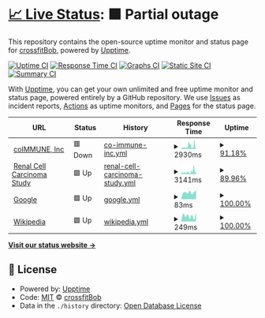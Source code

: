 # [📈 Live Status](https://crossfitBob.github.io/special-octo-journey): <!--live status--> **🟧 Partial outage**

This repository contains the open-source uptime monitor and status page for [crossfitBob](https://crossfitBob.github.io/special-octo-journey), powered by [Upptime](https://github.com/upptime/upptime).

[![Uptime CI](https://github.com/crossfitBob/special-octo-journey/workflows/Uptime%20CI/badge.svg)](https://github.com/crossfitBob/special-octo-journey/actions?query=workflow%3A%22Uptime+CI%22)
[![Response Time CI](https://github.com/crossfitBob/special-octo-journey/workflows/Response%20Time%20CI/badge.svg)](https://github.com/crossfitBob/special-octo-journey/actions?query=workflow%3A%22Response+Time+CI%22)
[![Graphs CI](https://github.com/crossfitBob/special-octo-journey/workflows/Graphs%20CI/badge.svg)](https://github.com/crossfitBob/special-octo-journey/actions?query=workflow%3A%22Graphs+CI%22)
[![Static Site CI](https://github.com/crossfitBob/special-octo-journey/workflows/Static%20Site%20CI/badge.svg)](https://github.com/crossfitBob/special-octo-journey/actions?query=workflow%3A%22Static+Site+CI%22)
[![Summary CI](https://github.com/crossfitBob/special-octo-journey/workflows/Summary%20CI/badge.svg)](https://github.com/crossfitBob/special-octo-journey/actions?query=workflow%3A%22Summary+CI%22)

With [Upptime](https://upptime.js.org), you can get your own unlimited and free uptime monitor and status page, powered entirely by a GitHub repository. We use [Issues](https://github.com/crossfitBob/special-octo-journey/issues) as incident reports, [Actions](https://github.com/crossfitBob/special-octo-journey/actions) as uptime monitors, and [Pages](https://crossfitBob.github.io/special-octo-journey) for the status page.

<!--start: status pages-->
<!-- This summary is generated by Upptime (https://github.com/upptime/upptime) -->
<!-- Do not edit this manually, your changes will be overwritten -->
<!-- prettier-ignore -->
| URL | Status | History | Response Time | Uptime |
| --- | ------ | ------- | ------------- | ------ |
| <img alt="" src="https://icons.duckduckgo.com/ip3/www.coimmune.com.ico" height="13"> [coIMMUNE, Inc](https://www.coimmune.com) | 🟥 Down | [co-immune-inc.yml](https://github.com/crossfitBob/special-octo-journey/commits/HEAD/history/co-immune-inc.yml) | <details><summary><img alt="Response time graph" src="./graphs/co-immune-inc/response-time-week.png" height="20"> 2930ms</summary><br><a href="https://crossfitBob.github.io/special-octo-journey/history/co-immune-inc"><img alt="Response time 2930" src="https://img.shields.io/endpoint?url=https%3A%2F%2Fraw.githubusercontent.com%2FcrossfitBob%2Fspecial-octo-journey%2FHEAD%2Fapi%2Fco-immune-inc%2Fresponse-time.json"></a><br><a href="https://crossfitBob.github.io/special-octo-journey/history/co-immune-inc"><img alt="24-hour response time 3815" src="https://img.shields.io/endpoint?url=https%3A%2F%2Fraw.githubusercontent.com%2FcrossfitBob%2Fspecial-octo-journey%2FHEAD%2Fapi%2Fco-immune-inc%2Fresponse-time-day.json"></a><br><a href="https://crossfitBob.github.io/special-octo-journey/history/co-immune-inc"><img alt="7-day response time 2930" src="https://img.shields.io/endpoint?url=https%3A%2F%2Fraw.githubusercontent.com%2FcrossfitBob%2Fspecial-octo-journey%2FHEAD%2Fapi%2Fco-immune-inc%2Fresponse-time-week.json"></a><br><a href="https://crossfitBob.github.io/special-octo-journey/history/co-immune-inc"><img alt="30-day response time 2930" src="https://img.shields.io/endpoint?url=https%3A%2F%2Fraw.githubusercontent.com%2FcrossfitBob%2Fspecial-octo-journey%2FHEAD%2Fapi%2Fco-immune-inc%2Fresponse-time-month.json"></a><br><a href="https://crossfitBob.github.io/special-octo-journey/history/co-immune-inc"><img alt="1-year response time 2930" src="https://img.shields.io/endpoint?url=https%3A%2F%2Fraw.githubusercontent.com%2FcrossfitBob%2Fspecial-octo-journey%2FHEAD%2Fapi%2Fco-immune-inc%2Fresponse-time-year.json"></a></details> | <details><summary><a href="https://crossfitBob.github.io/special-octo-journey/history/co-immune-inc">91.18%</a></summary><a href="https://crossfitBob.github.io/special-octo-journey/history/co-immune-inc"><img alt="All-time uptime 91.18%" src="https://img.shields.io/endpoint?url=https%3A%2F%2Fraw.githubusercontent.com%2FcrossfitBob%2Fspecial-octo-journey%2FHEAD%2Fapi%2Fco-immune-inc%2Fuptime.json"></a><br><a href="https://crossfitBob.github.io/special-octo-journey/history/co-immune-inc"><img alt="24-hour uptime 83.69%" src="https://img.shields.io/endpoint?url=https%3A%2F%2Fraw.githubusercontent.com%2FcrossfitBob%2Fspecial-octo-journey%2FHEAD%2Fapi%2Fco-immune-inc%2Fuptime-day.json"></a><br><a href="https://crossfitBob.github.io/special-octo-journey/history/co-immune-inc"><img alt="7-day uptime 91.18%" src="https://img.shields.io/endpoint?url=https%3A%2F%2Fraw.githubusercontent.com%2FcrossfitBob%2Fspecial-octo-journey%2FHEAD%2Fapi%2Fco-immune-inc%2Fuptime-week.json"></a><br><a href="https://crossfitBob.github.io/special-octo-journey/history/co-immune-inc"><img alt="30-day uptime 91.18%" src="https://img.shields.io/endpoint?url=https%3A%2F%2Fraw.githubusercontent.com%2FcrossfitBob%2Fspecial-octo-journey%2FHEAD%2Fapi%2Fco-immune-inc%2Fuptime-month.json"></a><br><a href="https://crossfitBob.github.io/special-octo-journey/history/co-immune-inc"><img alt="1-year uptime 91.18%" src="https://img.shields.io/endpoint?url=https%3A%2F%2Fraw.githubusercontent.com%2FcrossfitBob%2Fspecial-octo-journey%2FHEAD%2Fapi%2Fco-immune-inc%2Fuptime-year.json"></a></details>
| <img alt="" src="https://icons.duckduckgo.com/ip3/renalcellcarcinomastudy.com.ico" height="13"> [Renal Cell Carcinoma Study](https://renalcellcarcinomastudy.com) | 🟩 Up | [renal-cell-carcinoma-study.yml](https://github.com/crossfitBob/special-octo-journey/commits/HEAD/history/renal-cell-carcinoma-study.yml) | <details><summary><img alt="Response time graph" src="./graphs/renal-cell-carcinoma-study/response-time-week.png" height="20"> 3141ms</summary><br><a href="https://crossfitBob.github.io/special-octo-journey/history/renal-cell-carcinoma-study"><img alt="Response time 3141" src="https://img.shields.io/endpoint?url=https%3A%2F%2Fraw.githubusercontent.com%2FcrossfitBob%2Fspecial-octo-journey%2FHEAD%2Fapi%2Frenal-cell-carcinoma-study%2Fresponse-time.json"></a><br><a href="https://crossfitBob.github.io/special-octo-journey/history/renal-cell-carcinoma-study"><img alt="24-hour response time 4876" src="https://img.shields.io/endpoint?url=https%3A%2F%2Fraw.githubusercontent.com%2FcrossfitBob%2Fspecial-octo-journey%2FHEAD%2Fapi%2Frenal-cell-carcinoma-study%2Fresponse-time-day.json"></a><br><a href="https://crossfitBob.github.io/special-octo-journey/history/renal-cell-carcinoma-study"><img alt="7-day response time 3141" src="https://img.shields.io/endpoint?url=https%3A%2F%2Fraw.githubusercontent.com%2FcrossfitBob%2Fspecial-octo-journey%2FHEAD%2Fapi%2Frenal-cell-carcinoma-study%2Fresponse-time-week.json"></a><br><a href="https://crossfitBob.github.io/special-octo-journey/history/renal-cell-carcinoma-study"><img alt="30-day response time 3141" src="https://img.shields.io/endpoint?url=https%3A%2F%2Fraw.githubusercontent.com%2FcrossfitBob%2Fspecial-octo-journey%2FHEAD%2Fapi%2Frenal-cell-carcinoma-study%2Fresponse-time-month.json"></a><br><a href="https://crossfitBob.github.io/special-octo-journey/history/renal-cell-carcinoma-study"><img alt="1-year response time 3141" src="https://img.shields.io/endpoint?url=https%3A%2F%2Fraw.githubusercontent.com%2FcrossfitBob%2Fspecial-octo-journey%2FHEAD%2Fapi%2Frenal-cell-carcinoma-study%2Fresponse-time-year.json"></a></details> | <details><summary><a href="https://crossfitBob.github.io/special-octo-journey/history/renal-cell-carcinoma-study">89.96%</a></summary><a href="https://crossfitBob.github.io/special-octo-journey/history/renal-cell-carcinoma-study"><img alt="All-time uptime 89.96%" src="https://img.shields.io/endpoint?url=https%3A%2F%2Fraw.githubusercontent.com%2FcrossfitBob%2Fspecial-octo-journey%2FHEAD%2Fapi%2Frenal-cell-carcinoma-study%2Fuptime.json"></a><br><a href="https://crossfitBob.github.io/special-octo-journey/history/renal-cell-carcinoma-study"><img alt="24-hour uptime 80.83%" src="https://img.shields.io/endpoint?url=https%3A%2F%2Fraw.githubusercontent.com%2FcrossfitBob%2Fspecial-octo-journey%2FHEAD%2Fapi%2Frenal-cell-carcinoma-study%2Fuptime-day.json"></a><br><a href="https://crossfitBob.github.io/special-octo-journey/history/renal-cell-carcinoma-study"><img alt="7-day uptime 89.96%" src="https://img.shields.io/endpoint?url=https%3A%2F%2Fraw.githubusercontent.com%2FcrossfitBob%2Fspecial-octo-journey%2FHEAD%2Fapi%2Frenal-cell-carcinoma-study%2Fuptime-week.json"></a><br><a href="https://crossfitBob.github.io/special-octo-journey/history/renal-cell-carcinoma-study"><img alt="30-day uptime 89.96%" src="https://img.shields.io/endpoint?url=https%3A%2F%2Fraw.githubusercontent.com%2FcrossfitBob%2Fspecial-octo-journey%2FHEAD%2Fapi%2Frenal-cell-carcinoma-study%2Fuptime-month.json"></a><br><a href="https://crossfitBob.github.io/special-octo-journey/history/renal-cell-carcinoma-study"><img alt="1-year uptime 89.96%" src="https://img.shields.io/endpoint?url=https%3A%2F%2Fraw.githubusercontent.com%2FcrossfitBob%2Fspecial-octo-journey%2FHEAD%2Fapi%2Frenal-cell-carcinoma-study%2Fuptime-year.json"></a></details>
| <img alt="" src="https://icons.duckduckgo.com/ip3/www.google.com.ico" height="13"> [Google](https://www.google.com) | 🟩 Up | [google.yml](https://github.com/crossfitBob/special-octo-journey/commits/HEAD/history/google.yml) | <details><summary><img alt="Response time graph" src="./graphs/google/response-time-week.png" height="20"> 83ms</summary><br><a href="https://crossfitBob.github.io/special-octo-journey/history/google"><img alt="Response time 83" src="https://img.shields.io/endpoint?url=https%3A%2F%2Fraw.githubusercontent.com%2FcrossfitBob%2Fspecial-octo-journey%2FHEAD%2Fapi%2Fgoogle%2Fresponse-time.json"></a><br><a href="https://crossfitBob.github.io/special-octo-journey/history/google"><img alt="24-hour response time 106" src="https://img.shields.io/endpoint?url=https%3A%2F%2Fraw.githubusercontent.com%2FcrossfitBob%2Fspecial-octo-journey%2FHEAD%2Fapi%2Fgoogle%2Fresponse-time-day.json"></a><br><a href="https://crossfitBob.github.io/special-octo-journey/history/google"><img alt="7-day response time 83" src="https://img.shields.io/endpoint?url=https%3A%2F%2Fraw.githubusercontent.com%2FcrossfitBob%2Fspecial-octo-journey%2FHEAD%2Fapi%2Fgoogle%2Fresponse-time-week.json"></a><br><a href="https://crossfitBob.github.io/special-octo-journey/history/google"><img alt="30-day response time 83" src="https://img.shields.io/endpoint?url=https%3A%2F%2Fraw.githubusercontent.com%2FcrossfitBob%2Fspecial-octo-journey%2FHEAD%2Fapi%2Fgoogle%2Fresponse-time-month.json"></a><br><a href="https://crossfitBob.github.io/special-octo-journey/history/google"><img alt="1-year response time 83" src="https://img.shields.io/endpoint?url=https%3A%2F%2Fraw.githubusercontent.com%2FcrossfitBob%2Fspecial-octo-journey%2FHEAD%2Fapi%2Fgoogle%2Fresponse-time-year.json"></a></details> | <details><summary><a href="https://crossfitBob.github.io/special-octo-journey/history/google">100.00%</a></summary><a href="https://crossfitBob.github.io/special-octo-journey/history/google"><img alt="All-time uptime 100.00%" src="https://img.shields.io/endpoint?url=https%3A%2F%2Fraw.githubusercontent.com%2FcrossfitBob%2Fspecial-octo-journey%2FHEAD%2Fapi%2Fgoogle%2Fuptime.json"></a><br><a href="https://crossfitBob.github.io/special-octo-journey/history/google"><img alt="24-hour uptime 100.00%" src="https://img.shields.io/endpoint?url=https%3A%2F%2Fraw.githubusercontent.com%2FcrossfitBob%2Fspecial-octo-journey%2FHEAD%2Fapi%2Fgoogle%2Fuptime-day.json"></a><br><a href="https://crossfitBob.github.io/special-octo-journey/history/google"><img alt="7-day uptime 100.00%" src="https://img.shields.io/endpoint?url=https%3A%2F%2Fraw.githubusercontent.com%2FcrossfitBob%2Fspecial-octo-journey%2FHEAD%2Fapi%2Fgoogle%2Fuptime-week.json"></a><br><a href="https://crossfitBob.github.io/special-octo-journey/history/google"><img alt="30-day uptime 100.00%" src="https://img.shields.io/endpoint?url=https%3A%2F%2Fraw.githubusercontent.com%2FcrossfitBob%2Fspecial-octo-journey%2FHEAD%2Fapi%2Fgoogle%2Fuptime-month.json"></a><br><a href="https://crossfitBob.github.io/special-octo-journey/history/google"><img alt="1-year uptime 100.00%" src="https://img.shields.io/endpoint?url=https%3A%2F%2Fraw.githubusercontent.com%2FcrossfitBob%2Fspecial-octo-journey%2FHEAD%2Fapi%2Fgoogle%2Fuptime-year.json"></a></details>
| <img alt="" src="https://icons.duckduckgo.com/ip3/en.wikipedia.org.ico" height="13"> [Wikipedia](https://en.wikipedia.org) | 🟩 Up | [wikipedia.yml](https://github.com/crossfitBob/special-octo-journey/commits/HEAD/history/wikipedia.yml) | <details><summary><img alt="Response time graph" src="./graphs/wikipedia/response-time-week.png" height="20"> 249ms</summary><br><a href="https://crossfitBob.github.io/special-octo-journey/history/wikipedia"><img alt="Response time 249" src="https://img.shields.io/endpoint?url=https%3A%2F%2Fraw.githubusercontent.com%2FcrossfitBob%2Fspecial-octo-journey%2FHEAD%2Fapi%2Fwikipedia%2Fresponse-time.json"></a><br><a href="https://crossfitBob.github.io/special-octo-journey/history/wikipedia"><img alt="24-hour response time 407" src="https://img.shields.io/endpoint?url=https%3A%2F%2Fraw.githubusercontent.com%2FcrossfitBob%2Fspecial-octo-journey%2FHEAD%2Fapi%2Fwikipedia%2Fresponse-time-day.json"></a><br><a href="https://crossfitBob.github.io/special-octo-journey/history/wikipedia"><img alt="7-day response time 249" src="https://img.shields.io/endpoint?url=https%3A%2F%2Fraw.githubusercontent.com%2FcrossfitBob%2Fspecial-octo-journey%2FHEAD%2Fapi%2Fwikipedia%2Fresponse-time-week.json"></a><br><a href="https://crossfitBob.github.io/special-octo-journey/history/wikipedia"><img alt="30-day response time 249" src="https://img.shields.io/endpoint?url=https%3A%2F%2Fraw.githubusercontent.com%2FcrossfitBob%2Fspecial-octo-journey%2FHEAD%2Fapi%2Fwikipedia%2Fresponse-time-month.json"></a><br><a href="https://crossfitBob.github.io/special-octo-journey/history/wikipedia"><img alt="1-year response time 249" src="https://img.shields.io/endpoint?url=https%3A%2F%2Fraw.githubusercontent.com%2FcrossfitBob%2Fspecial-octo-journey%2FHEAD%2Fapi%2Fwikipedia%2Fresponse-time-year.json"></a></details> | <details><summary><a href="https://crossfitBob.github.io/special-octo-journey/history/wikipedia">100.00%</a></summary><a href="https://crossfitBob.github.io/special-octo-journey/history/wikipedia"><img alt="All-time uptime 100.00%" src="https://img.shields.io/endpoint?url=https%3A%2F%2Fraw.githubusercontent.com%2FcrossfitBob%2Fspecial-octo-journey%2FHEAD%2Fapi%2Fwikipedia%2Fuptime.json"></a><br><a href="https://crossfitBob.github.io/special-octo-journey/history/wikipedia"><img alt="24-hour uptime 100.00%" src="https://img.shields.io/endpoint?url=https%3A%2F%2Fraw.githubusercontent.com%2FcrossfitBob%2Fspecial-octo-journey%2FHEAD%2Fapi%2Fwikipedia%2Fuptime-day.json"></a><br><a href="https://crossfitBob.github.io/special-octo-journey/history/wikipedia"><img alt="7-day uptime 100.00%" src="https://img.shields.io/endpoint?url=https%3A%2F%2Fraw.githubusercontent.com%2FcrossfitBob%2Fspecial-octo-journey%2FHEAD%2Fapi%2Fwikipedia%2Fuptime-week.json"></a><br><a href="https://crossfitBob.github.io/special-octo-journey/history/wikipedia"><img alt="30-day uptime 100.00%" src="https://img.shields.io/endpoint?url=https%3A%2F%2Fraw.githubusercontent.com%2FcrossfitBob%2Fspecial-octo-journey%2FHEAD%2Fapi%2Fwikipedia%2Fuptime-month.json"></a><br><a href="https://crossfitBob.github.io/special-octo-journey/history/wikipedia"><img alt="1-year uptime 100.00%" src="https://img.shields.io/endpoint?url=https%3A%2F%2Fraw.githubusercontent.com%2FcrossfitBob%2Fspecial-octo-journey%2FHEAD%2Fapi%2Fwikipedia%2Fuptime-year.json"></a></details>

<!--end: status pages-->

[**Visit our status website →**](https://crossfitBob.github.io/special-octo-journey)

## 📄 License

- Powered by: [Upptime](https://github.com/upptime/upptime)
- Code: [MIT](./LICENSE) © [crossfitBob](https://crossfitBob.github.io/special-octo-journey)
- Data in the `./history` directory: [Open Database License](https://opendatacommons.org/licenses/odbl/1-0/)
